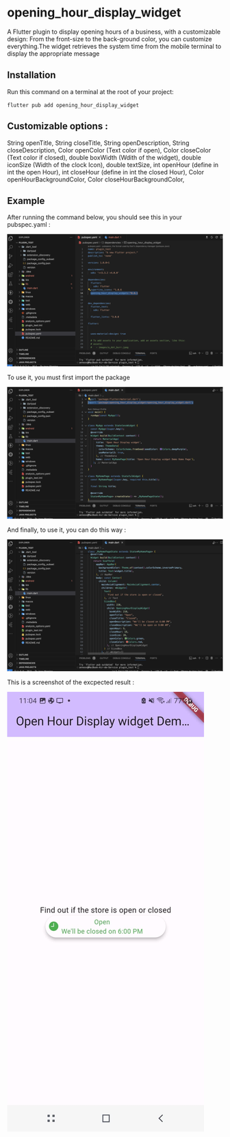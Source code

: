 # opening_hour_display_widget

A Flutter plugin to display opening hours of a business, with a customizable design: From the front-size to
the back-ground color, you can customize everything.The widget retrieves the system time from the mobile terminal to display the appropriate message

## Installation

Run this command on a terminal at the root of your project:

```
flutter pub add opening_hour_display_widget
```

## Customizable options :

String openTitle,
String closeTitle,
String openDescription,
String closeDescription,
Color openColor (Text color if open),
Color closeColor (Text color if closed),
double boxWidth (Wdith of the widget),
double iconSize (Width of the clock Icon),
double textSize,
int openHour (define in int the open Hour),
int closeHour (define in int the closed Hour),
Color openHourBackgroundColor,
Color closeHourBackgroundColor,

## Example

After running the command below, you should see this in your pubspec.yaml :

![pubspec.yaml](assets/pubspec.yaml.png)

To use it, you must first import the package

![pubspec.yaml](assets/importing.png)

And finally, to use it, you can do this way :

![pubspec.yaml](assets/use.png)

This is a screenshot of the excpected result :

![pubspec.yaml](assets/screenshot.jpeg)
